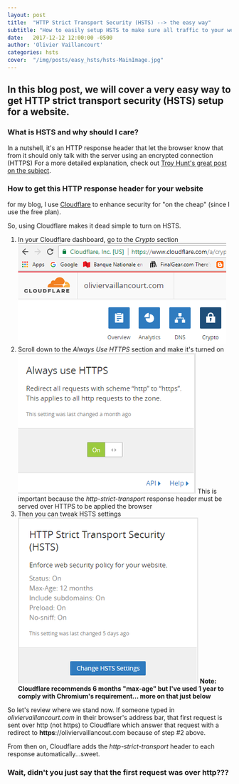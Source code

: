 ```yaml
---
layout: post
title:  "HTTP Strict Transport Security (HSTS) --> the easy way"
subtitle: "How to easily setup HSTS to make sure all traffic to your website in encrypted using HTTPS"
date:   2017-12-12 12:00:00 -0500
author: 'Olivier Vaillancourt'
categories: hsts
cover:  "/img/posts/easy_hsts/hsts-MainImage.jpg"
---
```


## In this blog post, we will cover a very easy way to get HTTP strict transport security (HSTS) setup for a website.

### What is HSTS and why should I care? 
In a nutshell, it's an HTTP response header that let the browser know that from it should only talk with the server using an encrypted connection (HTTPS)
For a more detailed explanation, check out [Troy Hunt's great post on the subject](https://www.troyhunt.com/understanding-http-strict-transport/).

### How to get this HTTP response header for your website

for my blog, I use [Cloudflare](https://www.cloudflare.com) to enhance security for "on the cheap" (since I use the free plan).

So, using Cloudflare makes it dead simple to turn on HSTS.

1. In your Cloudflare dashboard, go to the *Crypto* section ![Cloudflare Crypto section](/img/posts/easy_hsts/cf-dash-crypto.png)
2. Scroll down to the *Always Use HTTPS* section and make it's turned on ![](/img/posts/easy_hsts/cf-dash-always-use-https.png)
This is important because the *http-strict-transport* response header must be served over HTTPS to be applied the browser
3. Then you can tweak HSTS settings ![](/img/posts/easy_hsts/cf-dash-hsts-config.png)
**Note: Cloudflare recommends 6 months "max-age" but I've used 1 year to comply with Chromium's requirement... more on that just below**

So let's review where we stand now.  If someone typed in *oliviervaillancourt.com* in their browser's address bar, that first request is sent over http (not https) to Cloudflare which answer that request with a redirect to **https**://oliviervaillancout.com because of step #2 above.

From then on, Cloudflare adds the *http-strict-transport* header to each response automatically...sweet.

### Wait, didn't you just say that the first request was over http???